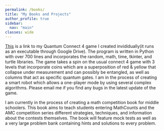```yaml
---
permalink: /books/
title: "My Books and Projects"
author_profile: true
sidebar:
  nav: "main"
classes: wide
---
```


[This](https://drive.google.com/file/d/1Nzn7_1a_NAUkzgnqBcDpuJzIRZizFmKq/view?usp=sharing) is a link to my Quantum Connect 4 game I created invididually(it runs as an executable through Google Drive). The program is written in Python with over 700 lines and incorporates the random, math, time, tkinter, and turtle libraries. The game takes a spin on the usual connect 4 game with 3 levels that incorporate coins which are a superposition of red & yellow that collapse under measurement and can possibly be entangled, as well as columns that act as specific quantum gates. I am in the process of creating a smart robot which allows a one-player mode by using several complex algorithms. Please email me if you find any bugs in the latest update of the game.


I am currently in the process of creating a math competition book for middle schoolers. This book aims to teach students entering MathCounts and the AMC competition series different strategies, techniques, and information about the contests themselves. The book will feature mock tests as well as a very large problem bank containing hints and solutions to every problem.
